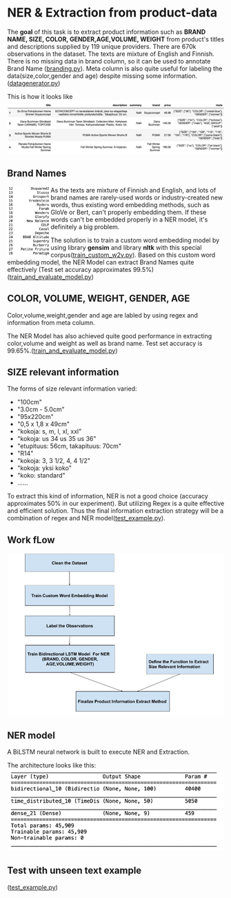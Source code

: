 # NER & Extraction from product-data
The **goal** of this task is to extract product information such as **BRAND NAME, SIZE, COLOR, GENDER,AGE,VOLUME, WEIGHT** from product's titles and descriptions supplied by 119 unique providers. There are 670k observations in the dataset. The texts are mixture of English and Finnish. There is no missing data in brand column, so it can be used to annotate Brand Name ([branding.py](https://github.com/YuTian8328/NER-Finnish-English-Product/blob/main/branding.py)).  Meta column is also quite useful for labeling the data(size,color,gender and age) despite missing some information.([datagenerator.py](https://github.com/YuTian8328/NER-Finnish-English-Product/blob/main/datagenerator.py))

This is how it looks like
![sample](img/sample.png)

## Brand Names

<img src="img/brand.png"  align="left" width="20%"/>

As the texts are mixture of Finnish and English, and lots of brand names are rarely-used words or industry-created new words, thus existing word embedding methods, such as GloVe or Bert, can't properly embedding them. If these words can't be embedded properly in a NER model, it's definitely a big problem.


The solution is to train a custom word embedding model by using library **gensim** and library **nltk** with this special corpus([train_custom_w2v.py](https://github.com/YuTian8328/NER-Finnish-English-Product/blob/main/train_custom_w2v.py)). Based on this custom word embedding model, the NER Model can extract Brand Names quite effectively (Test set accuracy approximates 99.5%)([train_and_evaluate_model.py](https://github.com/YuTian8328/NER-Finnish-English-Product/blob/main/train_and_evaluate_model.py))

## COLOR, VOLUME, WEIGHT, GENDER, AGE
Color,volume,weight,gender and age are labled by using regex and information from meta column.

The NER Model has also achieved quite good performance in extracting color,volume and weight as well as brand name.
Test set accuracy is 99.65%.([train_and_evaluate_model.py](https://github.com/YuTian8328/NER-Finnish-English-Product/blob/main/train_and_evaluate_model.py))



## SIZE relevant information
The forms of size relevant information varied: 
- "100cm"
- "3.0cm - 5.0cm"
- "95x220cm"
- "0,5 x 1,8 x 49cm"
- "kokoja: s, m, l, xl, xxl"
- "kokoja: us 34 us 35 us 36"
- "etupituus: 56cm, takapituus: 70cm"
- "R14"
- "kokoja: 3, 3 1/2, 4, 4 1/2"
- "kokoja: yksi koko"
- "koko: standard"
- ......

To extract this kind of information, NER is not a good choice (accuracy approximates 50% in our experiment). But utilizing Regex is a quite effective and efficient solution. Thus the final information extraction strategy will be a combination of regex and NER model([test_example.py](https://github.com/YuTian8328/NER-Finnish-English-Product/blob/main/test_example.py)).



## Work fLow

<img src="img/WorkFlow.jpg" width="600"/>

## NER model
A BiLSTM neural network is built to execute NER and Extraction.

The architecture looks like this:
<img src="img/architecture.png" width="700"/>

## Test with unseen text example
([test_example.py](https://github.com/YuTian8328/NER-Finnish-English-Product/blob/main/test_example.py))





